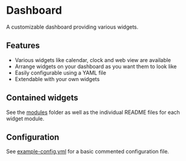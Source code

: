 # Dashboard

A customizable dashboard providing various widgets.

## Features

* Various widgets like calendar, clock and web view are available
* Arrange widgets on your dashboard as you want them to look like
* Easily configurable using a YAML file
* Extendable with your own widgets

## Contained widgets

See the [modules](modules) folder as well as the individual README files for each widget module.

## Configuration

See [example-config.yml](example-config.yml) for a basic commented configuration file.